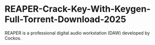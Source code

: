 # REAPER-Crack-Key-With-Keygen-Full-Torrent-Download-2025
REAPER is a professional digital audio workstation (DAW) developed by Cockos. 

